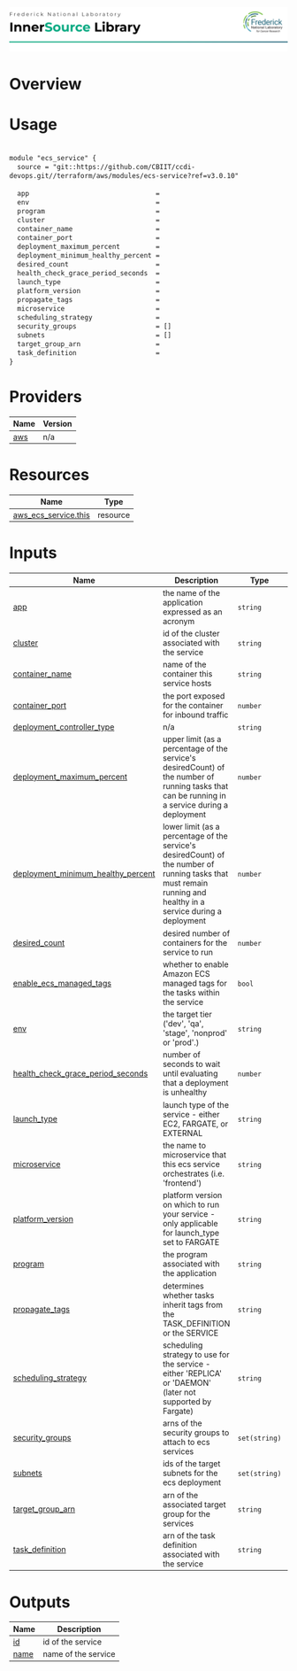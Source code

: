 ![Frederick National Laboratory](./assets/fnl.svg)

# Overview

# Usage

<pre><code>
module "ecs_service" {
  source = "git::https://github.com/CBIIT/ccdi-devops.git//terraform/aws/modules/ecs-service?ref=v3.0.10"

  app                                = 
  env                                = 
  program                            = 
  cluster                            = 
  container_name                     = 
  container_port                     = 
  deployment_maximum_percent         = 
  deployment_minimum_healthy_percent = 
  desired_count                      = 
  health_check_grace_period_seconds  = 
  launch_type                        = 
  platform_version                   = 
  propagate_tags                     = 
  microservice                       = 
  scheduling_strategy                = 
  security_groups                    = []
  subnets                            = []
  target_group_arn                   = 
  task_definition                    = 
}
</code></pre>

<!-- BEGIN_TF_DOCS -->


# Providers

| Name | Version |
|------|---------|
| <a name="provider_aws"></a> [aws](#provider\_aws) | n/a |

# Resources

| Name | Type |
|------|------|
| [aws_ecs_service.this](https://registry.terraform.io/providers/hashicorp/aws/latest/docs/resources/ecs_service) | resource |

# Inputs

| Name | Description | Type | Default | Required |
|------|-------------|------|---------|:--------:|
| <a name="input_app"></a> [app](#input\_app) | the name of the application expressed as an acronym | `string` | n/a | yes |
| <a name="input_cluster"></a> [cluster](#input\_cluster) | id of the cluster associated with the service | `string` | n/a | yes |
| <a name="input_container_name"></a> [container\_name](#input\_container\_name) | name of the container this service hosts | `string` | n/a | yes |
| <a name="input_container_port"></a> [container\_port](#input\_container\_port) | the port exposed for the container for inbound traffic | `number` | n/a | yes |
| <a name="input_deployment_controller_type"></a> [deployment\_controller\_type](#input\_deployment\_controller\_type) | n/a | `string` | `"ECS"` | no |
| <a name="input_deployment_maximum_percent"></a> [deployment\_maximum\_percent](#input\_deployment\_maximum\_percent) | upper limit (as a percentage of the service's desiredCount) of the number of running tasks that can be running in a service during a deployment | `number` | `500` | no |
| <a name="input_deployment_minimum_healthy_percent"></a> [deployment\_minimum\_healthy\_percent](#input\_deployment\_minimum\_healthy\_percent) | lower limit (as a percentage of the service's desiredCount) of the number of running tasks that must remain running and healthy in a service during a deployment | `number` | `100` | no |
| <a name="input_desired_count"></a> [desired\_count](#input\_desired\_count) | desired number of containers for the service to run | `number` | `1` | no |
| <a name="input_enable_ecs_managed_tags"></a> [enable\_ecs\_managed\_tags](#input\_enable\_ecs\_managed\_tags) | whether to enable Amazon ECS managed tags for the tasks within the service | `bool` | `true` | no |
| <a name="input_env"></a> [env](#input\_env) | the target tier ('dev', 'qa', 'stage', 'nonprod' or 'prod'.) | `string` | n/a | yes |
| <a name="input_health_check_grace_period_seconds"></a> [health\_check\_grace\_period\_seconds](#input\_health\_check\_grace\_period\_seconds) | number of seconds to wait until evaluating that a deployment is unhealthy | `number` | `300` | no |
| <a name="input_launch_type"></a> [launch\_type](#input\_launch\_type) | launch type of the service - either EC2, FARGATE, or EXTERNAL | `string` | `"FARGATE"` | no |
| <a name="input_microservice"></a> [microservice](#input\_microservice) | the name to microservice that this ecs service orchestrates (i.e. 'frontend') | `string` | n/a | yes |
| <a name="input_platform_version"></a> [platform\_version](#input\_platform\_version) | platform version on which to run your service - only applicable for launch\_type set to FARGATE | `string` | `"1.4.0"` | no |
| <a name="input_program"></a> [program](#input\_program) | the program associated with the application | `string` | n/a | yes |
| <a name="input_propagate_tags"></a> [propagate\_tags](#input\_propagate\_tags) | determines whether tasks inherit tags from the TASK\_DEFINITION or the SERVICE | `string` | `"SERVICE"` | no |
| <a name="input_scheduling_strategy"></a> [scheduling\_strategy](#input\_scheduling\_strategy) | scheduling strategy to use for the service - either 'REPLICA' or 'DAEMON' (later not supported by Fargate) | `string` | `"REPLICA"` | no |
| <a name="input_security_groups"></a> [security\_groups](#input\_security\_groups) | arns of the security groups to attach to ecs services | `set(string)` | n/a | yes |
| <a name="input_subnets"></a> [subnets](#input\_subnets) | ids of the target subnets for the ecs deployment | `set(string)` | n/a | yes |
| <a name="input_target_group_arn"></a> [target\_group\_arn](#input\_target\_group\_arn) | arn of the associated target group for the services | `string` | n/a | yes |
| <a name="input_task_definition"></a> [task\_definition](#input\_task\_definition) | arn of the task definition associated with the service | `string` | n/a | yes |

# Outputs

| Name | Description |
|------|-------------|
| <a name="output_id"></a> [id](#output\_id) | id of the service |
| <a name="output_name"></a> [name](#output\_name) | name of the service |
<!-- END_TF_DOCS -->